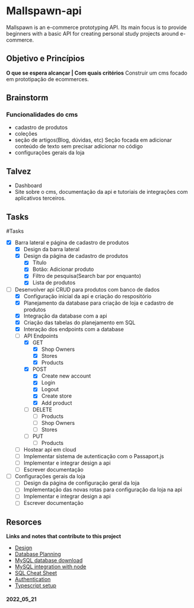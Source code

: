 # Mallspawn-api
Mallspawn is an e-commerce prototyping API. Its main focus is to provide beginners with a basic API for creating personal study projects around e-commerce.

## Objetivo e Princípios
 **O que se espera alcançar | Com quais critérios**
Construir um cms focado em prototipação de ecommerces. 

## Brainstorm
### Funcionalidades do cms
- cadastro de produtos
- coleções
- seção de artigos(Blog, dúvidas, etc) Seção focada em adicionar conteúdo de texto sem precisar adicionar no código
- configurações gerais da loja

## Talvez
- Dashboard
- Site sobre o cms, documentação da api e tutoriais de integrações com aplicativos terceiros.

## Tasks
#Tasks 
- [x] Barra lateral e página de cadastro de produtos
	- [x] Design da barra lateral
	- [x] Design da página de cadastro de produtos
		- [x] Título
		- [x] Botão: Adicionar produto
		- [x] Filtro de pesquisa(Search bar por enquanto)
		- [x] Lista de produtos
- [ ] Desenvolver api CRUD para produtos com banco de dados
	- [x] Configuração inicial da api e criação do respositório
	- [x] Planejamento da database para criação de loja e cadastro de produtos
	- [x] Integração da database com a api
	- [x] Criação das tabelas do planejamento em SQL
	- [x] Interação dos endpoints com a database
	- [ ] API Endpoints
		- [x] GET
			- [x] Shop Owners
			- [x] Stores
			- [x] Products
		- [x] POST
			- [x] Create new account
			- [x] Login
			- [x] Logout
			- [x] Create store
			- [x] Add product
		- [ ] DELETE
			- [ ] Products
			- [ ] Shop Owners
			- [ ] Stores
		- [ ] PUT
			- [ ] Products
	- [ ] Hostear api em cloud
	- [ ] Implementar sistema de autenticação com o Passaport.js
	- [ ] Implementar e integrar design a api
	- [ ] Escrever documentação 
- [ ] Configurações gerais da loja
	- [ ] Design da página de configuração geral da loja
	- [ ] Implementação das novas rotas para configuração da loja na api
	- [ ] Implementar e integrar design a api
	- [ ] Escrever documentação  

## Resorces
**Links and notes that contribute to this project**
- [Design](https://www.figma.com/file/fw4fMMrNWkHwMHlWop44rh/Untitled?node-id=0%3A1)
- [Database Planning](https://whimsical.com/mallspawn-GqgVNZpYeHbkbdcu7oZiuC)
- [MySQL database download](https://dev.mysql.com/downloads/file/?id=511552)
- [MySQL integration with node](https://github.com/sidorares/node-mysql2)
- [SQL Cheat Sheet](https://devhints.io/mysql)
- [Authentication](https://www.passportjs.org/)
- [Typescript setup](https://blog.appsignal.com/2022/01/19/how-to-set-up-a-nodejs-project-with-typescript.html)


#### 2022_05_21
